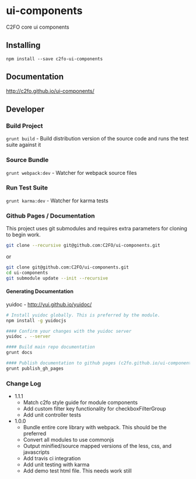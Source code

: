 # ui-components
C2FO core ui components

## Installing

`npm install --save c2fo-ui-components`

## Documentation

http://c2fo.github.io/ui-components/

## Developer

### Build Project

`grunt build` - Build distribution version of the source code and runs the test suite against it

### Source Bundle

`grunt webpack:dev` - Watcher for webpack source files

### Run Test Suite

`grunt karma:dev` - Watcher for karma tests

### Github Pages / Documentation
This project uses git submodules and requires extra parameters for cloning to begin work.

```bash
git clone --recursive git@github.com:C2FO/ui-components.git
```

or

```bash    
git clone git@github.com:C2FO/ui-components.git
cd ui-components
git submodule update --init --recursive
```

#### Generating Documentation
yuidoc - http://yui.github.io/yuidoc/

```bash
# Install yuidoc globally. This is preferred by the module.
npm install -g yuidocjs
```

```bash
#### Confirm your changes with the yuidoc server
yuidoc . --server 

#### Build main repo documentation
grunt docs

#### Publish documentation to github pages (c2fo.github.io/ui-components/docs)
grunt publish_gh_pages
```

### Change Log

* 1.1.1
    * Match c2fo style guide for module components
    * Add custom filter key functionality for checkboxFilterGroup
    * Add unit controller tests
* 1.0.0
    * Bundle entire core library with webpack. This should be the preferred
    * Convert all modules to use commonjs
    * Output minified/source mapped versions of the less, css, and javascripts
    * Add travis ci integration
    * Add unit testing with karma
    * Add demo test html file. This needs work still
